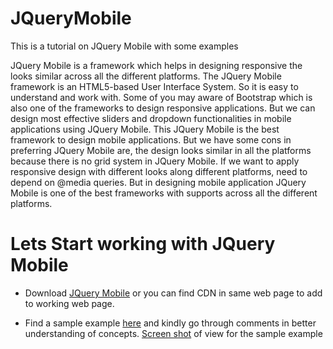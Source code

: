 # JQueryMobile
This is a tutorial on JQuery Mobile with some examples

JQuery Mobile is a framework which helps in designing responsive the looks similar across all the different platforms. The JQuery Mobile framework is an HTML5-based User Interface System. So it is easy to understand and work with. Some of you may aware of Bootstrap which is also one of the frameworks to design responsive applications. But we can design most effective sliders and dropdown functionalities in mobile applications using JQuery Mobile. This JQuery Mobile is the best framework to design mobile applications. But we have some cons in preferring JQuery Mobile are, the design looks similar in all the platforms because there is no grid system in JQuery Mobile. If we want to apply responsive design with different looks along different platforms, need to depend on @media queries. But in designing mobile application JQuery Mobile is one of the best frameworks with supports across all the different platforms. 


# Lets Start working with JQuery Mobile

- Download [JQuery Mobile](http://jquerymobile.com/download/) or you can find CDN in same web page to add to working web page.

- Find a sample example [here](http://link) and kindly go through comments in better understanding of concepts.  [Screen shot](/images/sample.png) of view for the sample example 



